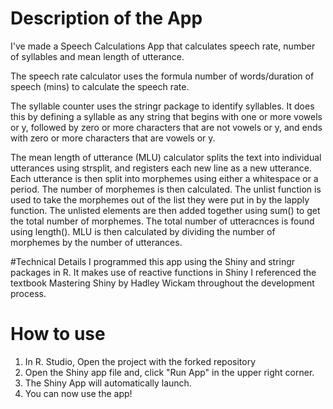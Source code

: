 # Description of the App
I've made a Speech Calculations App that calculates speech rate, number of syllables and mean length of utterance.

The speech rate calculator uses the formula number of words/duration of speech (mins) to calculate the speech rate. 

The syllable counter uses the stringr package to identify syllables. It does this by defining a syllable as any string that begins with one or more vowels or y, followed by zero or more characters that are not vowels or y, and ends with zero or more characters that are vowels or y.

The mean length of utterance (MLU) calculator splits the text into individual utterances using strsplit, and registers each new line as a new utterance. Each utterance is then split into morphemes using either a whitespace or a period. The number of morphemes is then calculated. The unlist function is used to take the morphemes out of the list they were put in by the lapply function. The unlisted elements are then added together using sum() to get the total number of morphemes. The total number of utteracnces is found using length(). MLU is then calculated by dividing the number of morphemes by the number of utterances.

#Technical Details
I programmed this app using the Shiny and stringr packages in R. It makes use of reactive functions in Shiny I referenced the textbook Mastering Shiny by Hadley Wickam throughout the development process.

# How to use
1. In R. Studio, Open the project with the forked repository
2. Open the Shiny app file and, click "Run App" in the upper right corner. 
3. The Shiny App will automatically launch.
4. You can now use the app!
